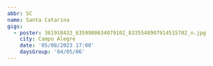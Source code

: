 ```yaml
---
abbr: SC
name: Santa Catarina
gigs:
  - poster: 361918433_6359980634079102_8335548907914515702_n.jpg
    city: Campo Alegre
    date: '05/08/2023 17:00'
    daysGroup: '04/05/06'
---
```



